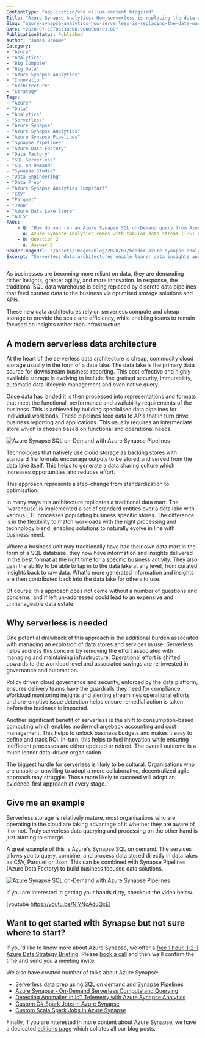 ```yaml
---
ContentType: "application/vnd.vellum.content.blogs+md"
Title: "Azure Synapse Analytics: How serverless is replacing the data warehouse"
Slug: "azure-synapse-analytics-how-serverless-is-replacing-the-data-warehouse"
Date: "2020-07-15T06:30:00.0000000+01:00"
PublicationStatus: Published
Author: "James.Broome"
Category:
- "Azure"
- "Analytics"
- "Big Compute"
- "Big Data"
- "Azure Synapse Analytics"
- "Innovation"
- "Architecture"
- "Strategy"
Tags:
- "Azure"
- "Data"
- "Analytics"
- "Serverless"
- "Azure Synapse"
- "Azure Synapse Analytics"
- "Azure Synapse Pipelines"
- "Synapse Pipelines"
- "Azure Data Factory"
- "Data Factory"
- "SQL Serverless"
- "SQL on-Demand"
- "Synapse Studio"
- "Data Engineering"
- "Data Prep"
- "Azure Synapse Analytics Jumpstart"
- "CSV"
- "Parquet"
- "Json"
- "Azure Data Lake Store"
- "ADLS"
FAQs:
    - Q: "How do you run an Azure Synapse SQL on-Demand query from Azure Data Factory?"
      A: Azure Synapse Analytics comes with tabular data stream (TDS) endpoint for SQL on-Demand, meaning you can run SQL queries as if you were talking to any SQL Server or Azure SQL Database. It's therefore possible to use a standard <a href="https://docs.microsoft.com/en-us/azure/data-factory/copy-activity-overview">Copy Activity</a> in the same way as you would were you to copy data from <a href="https://docs.microsoft.com/en-us/azure/data-factory/connector-sql-server">a Azure SQL Database</a>. The TDS endpoint can be found on the workspace overview tab of your Synapse workspace and is in the format <code><workspace-name>-ondemand.sql.azuresynapse.net</code>. Note that you will be constrained by the language features available with SQL on-Demand. In the future, it is likely that there will be tighter workspace integration along with stored procedure support. This means that you will be able to take advantage of SQL on-Demand features such as <a href="https://docs.microsoft.com/en-us/azure/synapse-analytics/sql/develop-tables-cetas">CETAS</a>.
    - Q: Question 2
      A: Answer 2
HeaderImageUrl: "/assets/images/blog/2020/07/header-azure-synapse-analytics-how-severless-is-replacing-the-data-warehouse.png"
Excerpt: "Serverless data architectures enable leaner data insights and operations. How do you reap the rewards while avoiding the potential pitfalls?"
---
```


As businesses are becoming more reliant on data, they are demanding richer insights, greater agility, and more innovation. In response, the traditional SQL data warehouse is being replaced by discrete data pipelines that feed curated data to the business via optimised storage solutions and APIs. 

These new data architectures rely on serverless compute and cheap storage to provide the scale and efficiency, while enabling teams to remain focused on insights rather than infrastructure.

## A modern serverless data architecture

At the heart of the serverless data architecture is cheap, commodity cloud storage usually in the form of a data lake. The data lake is the primary data source for downstream business reporting. This cost effective and highly available storage is evolving to include fine grained security, immutability, automatic data lifecycle management and even native query.

Once data has landed it is then processed into representations and formats that meet the functional, performance and availability requirements of the business. This is achieved by building specialised data pipelines for individual workloads. These pipelines feed data to APIs that in turn drive business reporting and applications. This usually requires an intermediate store which is chosen based on functional and operational needs.

![Azure Synapse SQL on-Demand with Azure Synapse Pipelines](/assets/images/blog/2020/07/serverless-data-architecture.png)

Technologies that natively use cloud storage as backing stores with standard file formats encourage outputs to be stored and served from the data lake itself. This helps to generate a data sharing culture which increases opportunities and reduces effort.

This approach represents a step-change from standardization to optimisation.

In many ways this architecture replicates a traditional data mart. The 'warehouse' is implemented a set of standard entities over a data lake with various ETL processes populating business specific stores. The difference is in the flexibility to match workloads with the right processing and technology blend, enabling solutions to naturally evolve in line with business need.

Where a business unit may traditionally have had their own data mart in the form of a SQL database, they now have information and insights delivered in the best format at the right time for a specific business activity. They also gain the ability to be able to tap in to the data lake at any level, from curated insights back to raw data. What's more generated information and insights are then contributed back into the data lake for others to use.

Of course, this approach does not come without a number of questions and concerns, and if left un-addressed could lead to an expensive and unmanageable data estate.

## Why serverless is needed

One potential drawback of this approach is the additional burden associated with managing an explosion of data stores and services in use. Serverless helps address this concern by removing the effort associated with managing and maintaining infrastructure. Operational effort is shifted upwards to the workload level and associated savings are re-invested in governance and automation.

Policy driven cloud governance and security, enforced by the data platform, ensures delivery teams have the guardrails they need for compliance. Workload monitoring insights and alerting streamlines operational efforts and pre-emptive issue detection helps ensure remedial action is taken before the business is impacted.

Another significant benefit of serverless is the shift to consumption-based computing which enables modern chargeback accounting and cost management. This helps to unlock business budgets and makes it easy to define and track ROI. In-turn, this helps to fuel innovation while ensuring inefficient processes are either updated or retired. The overall outcome is a much leaner data-driven organisation.

The biggest hurdle for serverless is likely to be cultural. Organisations who are unable or unwilling to adopt a more collaborative, decentralized agile approach may struggle. Those more likely to succeed will adopt an evidence-first approach at every stage.

## Give me an example

Serverless storage is relatively mature, most organisations who are operating in the cloud are taking advantage of it whether they are aware of it or not. Truly serverless data querying and processing on the other hand is just starting to emerge.

A great example of this is Azure's Synapse SQL on demand. The services allows you to query, combine, and process data stored directly in data lakes as CSV, Parquet or Json. This can be combined with Synapse Pipelines (Azure Data Factory) to build business focused data solutions.

![Azure Synapse SQL on-Demand with Azure Synapse Pipelines](/assets/images/blog/2020/07/azure-sql-on-demand-synapse-pipelines.png)

If you are interested in getting your hands dirty, checkout the video below.

[youtube https://youtu.be/NlYNcAduQxE]

## Want to get started with Synapse but not sure where to start?

If you'd like to know more about Azure Synapse, we offer a [free 1 hour, 1-2-1 Azure Data Strategy Briefing](https://endjin.com/what-we-do/azure-data-strategy-briefing). Please [book a call](https://calendly.com/endjin/azure-data-and-analytics-strategy-briefing) and then we'll confirm the time and send you a meeting invite.

We also have created number of talks about Azure Synapse:

- [Serverless data prep using SQL on demand and Synapse Pipelines](https://endjin.com/what-we-think/talks/serverless-data-prep-using-sql-on-demand-and-synapse-pipelines)
- [Azure Synapse - On-Demand Serverless Compute and Querying](https://endjin.com/what-we-think/talks/azure-synapse-on-demand-serverless-compute-and-querying)
- [Detecting Anomalies in IoT Telemetry with Azure Synapse Analytics](https://endjin.com/what-we-think/talks/detecting-anomalies-in-iot-telemetry-with-azure-synapse-analytics)
- [Custom C# Spark Jobs in Azure Synapse](https://endjin.com/what-we-think/talks/custom-csharp-spark-jobs-in-azure-synapse)
- [Custom Scala Spark Jobs in Azure Synapse](https://endjin.com/what-we-think/talks/custom-scala-spark-jobs-in-azure-synapse)

Finally, if you are interested in more content about Azure Synapse, we have a dedicated [editions page](https://endjin.com/what-we-think/editions/azure-synapse-analytics) which collates all our blog posts.